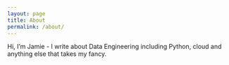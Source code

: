 ```yaml
---
layout: page
title: About
permalink: /about/
---
```


Hi, I’m Jamie - I write about Data Engineering including Python, cloud and anything else that takes my fancy.